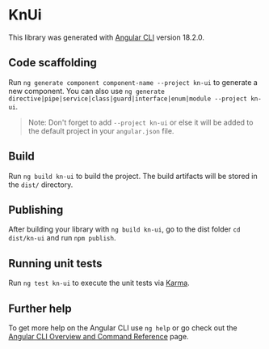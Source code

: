 # KnUi

This library was generated with [Angular CLI](https://github.com/angular/angular-cli) version 18.2.0.

## Code scaffolding

Run `ng generate component component-name --project kn-ui` to generate a new component. You can also use `ng generate directive|pipe|service|class|guard|interface|enum|module --project kn-ui`.
> Note: Don't forget to add `--project kn-ui` or else it will be added to the default project in your `angular.json` file. 

## Build

Run `ng build kn-ui` to build the project. The build artifacts will be stored in the `dist/` directory.

## Publishing

After building your library with `ng build kn-ui`, go to the dist folder `cd dist/kn-ui` and run `npm publish`.

## Running unit tests

Run `ng test kn-ui` to execute the unit tests via [Karma](https://karma-runner.github.io).

## Further help

To get more help on the Angular CLI use `ng help` or go check out the [Angular CLI Overview and Command Reference](https://angular.dev/tools/cli) page.
